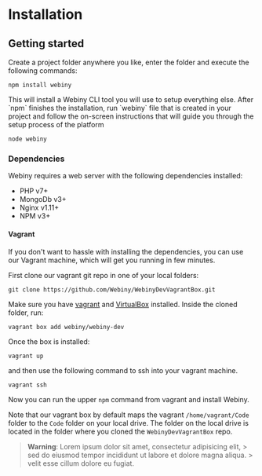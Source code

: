 # Installation

## Getting started

Create a project folder anywhere you like, enter the folder and execute the following commands:

```
npm install webiny
```

This will install a Webiny CLI tool you will use to setup everything else. After \`npm\` finishes the installation, run \`webiny\` file that is created in your project and follow the on-screen instructions that will guide you through the setup process of the platform

```
node webiny
```

### Dependencies

Webiny requires a web server with the following dependencies installed:
* PHP v7+
* MongoDb v3+
* Nginx v1.11+
* NPM v3+

#### Vagrant
If you don't want to hassle with installing the dependencies, you can use our Vagrant machine, which will get you running in few minutes.

First clone our vagrant git repo in one of your local folders:

```
git clone https://github.com/Webiny/WebinyDevVagrantBox.git
```

Make sure you have [vagrant](https://www.vagrantup.com/downloads.html) and [VirtualBox](https://www.virtualbox.org/wiki/Downloads) installed. Inside the cloned folder, run:

```
vagrant box add webiny/webiny-dev
```

Once the box is installed:

```
vagrant up
```

and then use the following command to ssh into your vagrant machine.

```
vagrant ssh
```

Now you can run the upper `npm` command from vagrant and install Webiny.

Note that our vagrant box by default maps the vagrant `/home/vagrant/Code` folder to the `Code` folder on your local drive. The folder on the local drive is located in the folder where you cloned the `WebinyDevVagrantBox` repo.

> **Warning**: Lorem ipsum dolor sit amet, consectetur adipisicing elit, > sed do eiusmod tempor incididunt ut labore et dolore magna aliqua. > velit esse cillum dolore eu fugiat.






